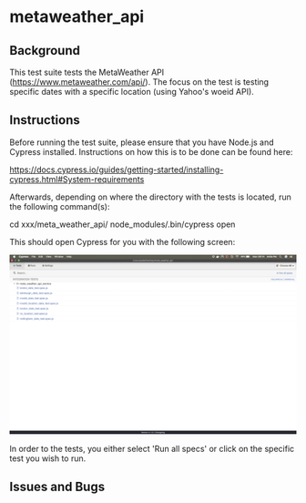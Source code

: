 # metaweather_api

## Background 

This test suite tests the MetaWeather API (https://www.metaweather.com/api/). The focus on the test is testing specific dates
with a specific location (using Yahoo's woeid API). 

## Instructions 

Before running the test suite, please ensure that you have Node.js and Cypress installed. Instructions on 
how this is to be done can be found here: 

https://docs.cypress.io/guides/getting-started/installing-cypress.html#System-requirements

Afterwards, depending on where the directory with the tests is located, run the following command(s): 

cd xxx/meta_weather_api/
node_modules/.bin/cypress open

This should open Cypress for you with the following screen: 

![Tests in Cypress:](https://github.com/HedonisticOpportunist/metaweather_api/blob/master/pic.png)

In order to the tests, you either select 'Run all specs' or click on the specific test you wish to run. 

## Issues and Bugs 



